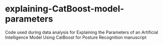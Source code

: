 # explaining-CatBoost-model-parameters
Code used during data analysis for Explaining the Parameters of an Artificial Intelligence Model Using CatBoost for Posture Recognition manuscript
